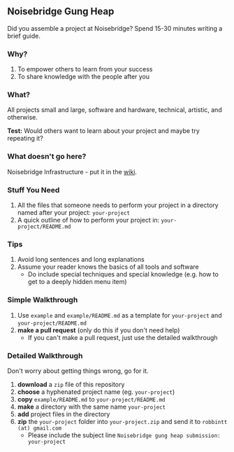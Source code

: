 
## Noisebridge Gung Heap

Did you assemble a project at Noisebridge? Spend 15-30 minutes writing a brief guide.


### Why?

1. To empower others to learn from your success
2. To share knowledge with the people after you 


### What?

All projects small and large, software and hardware, technical, artistic, and otherwise.

**Test:** Would others want to learn about your project and maybe try repeating it?


### What doesn't go here?

Noisebridge Infrastructure - put it in the [wiki](https://noisebridge.net).


### Stuff You Need

1. All the files that someone needs to perform your project in a directory named after your project: `your-project`
2. A quick outline of how to perform your project in: `your-project/README.md`


### Tips

1. Avoid long sentences and long explanations
2. Assume your reader knows the basics of all tools and software
    - Do include special techniques and special knowledge (e.g. how to get to a deeply hidden menu item)


### Simple Walkthrough

1. Use `example` and `example/README.md` as a template for `your-project` and `your-project/README.md`
2. **make a pull request** (only do this if you don't need help)
    - If you can't make a pull request, just use the detailed walkthrough


### Detailed Walkthrough 

Don't worry about getting things wrong, go for it.

1. **download** a `zip` file of this repository
2. **choose** a hyphenated project name (eg. `your-project`)
3. **copy** `example/README.md` to `your-project/README.md`
4. **make** a directory with the same name `your-project`
5. **add** project files in the directory
6. **zip** the `your-project` folder into `your-project.zip` and send it to `robbintt (at) gmail.com`
    - Please include the subject line `Noisebridge gung heap submission: your-project`

